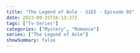 ```yaml
---
title: "The Legend of Anle - S1E5 - Episode 05"
date: 2023-09-25T16:13:27Z
tags: ["Tv-Series"]
categories: ["Mystery", "Romance"]
series: ["The Legend of Anle"]
showSummary: false
---
```


  <mux-player stream-type="on-demand"
  src="https://kp3d-my.sharepoint.com/personal/ryoo_kp3d_onmicrosoft_com/_layouts/15/download.aspx?share=EU0D13dnXP1Mh-l1YCx8SEEB8mo8wUz2AX95HZus_d9K0A" metadata-video-title="The Legend of Anle - S1E5 - Episode 05" prefer-playback="mse" controls>
  </mux-player>
  
  
  <script src="https://cdn.jsdelivr.net/npm/@mux/mux-player"></script>
  
   <script id="ozgzR6AKYOOJ01dn5vil6naKgPiHbk602pPF7dzt01kMHs" type="application/ld+json">
 {
  "@context": "https://schema.org/",
  "@type": "VideoObject",
  "name": "The Legend of Anle - S1E5 - Episode 05",
  "contentUrl": "https://stream.mux.com/ozgzR6AKYOOJ01dn5vil6naKgPiHbk602pPF7dzt01kMHs.m3u8",
  "thumbnailUrl": "https://www.themoviedb.org/t/p/original/7RXAXlmPqCY88xRjNQ88vhAF9GU.jpg?width=314&fit_mode=preserve&time=25",
  "uploadDate": "2023-09-25T16:13:27Z",
}

</script>